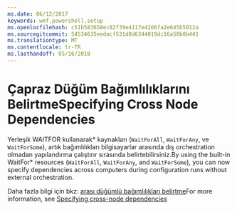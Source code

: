 ```yaml
---
ms.date: 06/12/2017
keywords: wmf,powershell,setup
ms.openlocfilehash: c51b583658ec82f39e4117e4266fa2e645b5012a
ms.sourcegitcommit: 54534635eedacf531d8d6344019dc16a50b8b441
ms.translationtype: MT
ms.contentlocale: tr-TR
ms.lasthandoff: 05/16/2018
---
```

# <a name="specifying-cross-node-dependencies"></a><span data-ttu-id="40920-102">Çapraz Düğüm Bağımlılıklarını Belirtme</span><span class="sxs-lookup"><span data-stu-id="40920-102">Specifying Cross Node Dependencies</span></span>

<span data-ttu-id="40920-103">Yerleşik WAITFOR kullanarak\* kaynakları (`WaitForAll`, `WaitForAny`, ve `WaitForSome`), artık bağımlılıkları bilgisayarlar arasında dış orchestration olmadan yapılandırma çalıştırır sırasında belirtebilirsiniz.</span><span class="sxs-lookup"><span data-stu-id="40920-103">By using the built-in WaitFor\* resources (`WaitForAll`, `WaitForAny`, and `WaitForSome`), you can now specify dependencies across computers during configuration runs without external orchestration.</span></span>

<span data-ttu-id="40920-104">Daha fazla bilgi için bkz: [arası düğümlü bağımlılıkları belirtme](https://msdn.microsoft.com/powershell/dsc/crossnodedependencies)</span><span class="sxs-lookup"><span data-stu-id="40920-104">For more information, see [Specifying cross-node dependencies](https://msdn.microsoft.com/powershell/dsc/crossnodedependencies)</span></span>
